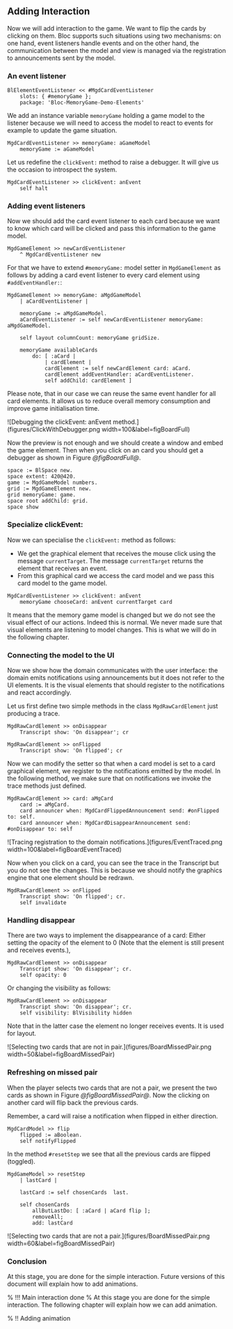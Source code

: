
## Adding Interaction


Now we will add interaction to the game. We want to flip the cards by clicking on them. 
Bloc supports such situations using two mechanisms: on one hand, event listeners handle events
and on the other hand, the communication between the model and view is managed via the registration to announcements
sent by the model.


### An event listener


```
BlElementEventListener << #MgdCardEventListener
	slots: { #memoryGame };
	package: 'Bloc-MemoryGame-Demo-Elements'
```


We add an instance variable `memoryGame` holding a game model to the listener because 
we will need to access the model to react to events for example to update the game situation. 

```
MgdCardEventListener >> memoryGame: aGameModel
	memoryGame := aGameModel
```


Let us redefine the `clickEvent:` method to raise a debugger. It will give us the occasion to introspect the system.

```
MgdCardEventListener >> clickEvent: anEvent
	self halt
```





### Adding event listeners


Now we should add the card event listener to each card because we want to know which card will be clicked and pass this 
information to the game model.


```
MgdGameElement >> newCardEventListener
	^ MgdCardEventListener new
```


For that we have to extend `#memoryGame:` model setter in `MgdGameElement` as follows by adding a card event listener to every card element using `#addEventHandler:`: 

```
MgdGameElement >> memoryGame: aMgdGameModel
	| aCardEventListener |
	
	memoryGame := aMgdGameModel.
	aCardEventListener := self newCardEventListener memoryGame: aMgdGameModel.
	
	self layout columnCount: memoryGame gridSize.
	
	memoryGame availableCards
		do: [ :aCard | 
			| cardElement |
			cardElement := self newCardElement card: aCard.
			cardElement addEventHandler: aCardEventListener.
			self addChild: cardElement ]
```


Please note, that in our case we can reuse the same event handler for all card elements. It allows us to reduce overall memory consumption and improve game initialisation time.

![Debugging the clickEvent: anEvent method.](figures/ClickWithDebugger.png width=100&label=figBoardFull)


Now the preview is not enough and we should create a window and embed the game element. 
Then when you click on an card you should get a debugger as shown in Figure *@figBoardFull@*.
```
space := BlSpace new.
space extent: 420@420.  
game := MgdGameModel numbers.
grid := MgdGameElement new.
grid memoryGame: game. 
space root addChild: grid.
space show 
```



### Specialize clickEvent:

Now we can specialise the `clickEvent:` method as follows: 
- We get the graphical element that receives the mouse click using the message `currentTarget`. The message `currentTarget` returns the element that receives an event.
- From this graphical card we access the card model and we pass this card model to the game model. 


```
MgdCardEventListener >> clickEvent: anEvent
	memoryGame chooseCard: anEvent currentTarget card
```


It means that the memory game model is changed but we do not see the visual effect of our actions. Indeed this is normal. We never made sure that visual elements are listening to model changes.  This is what we will do in the following chapter. 



### Connecting the model to the UI

Now we show how the domain communicates with the user interface: the domain emits notifications
using announcements but it does not refer to the UI elements. It is the visual elements that should register to the notifications and react accordingly.


Let us first define two simple methods in the class `MgdRawCardElement` just producing a trace.
```
MgdRawCardElement >> onDisappear
	Transcript show: 'On disappear'; cr
```


```
MgdRawCardElement >> onFlipped
	Transcript show: 'On flipped'; cr
```


Now we can modify the setter so that when a card model is set to a card graphical element, we register to the notifications emitted by the model. 
In the following method, we make sure that on notifications we invoke the trace methods just defined. 

```
MgdRawCardElement >> card: aMgCard
	card := aMgCard.
	card announcer when: MgdCardFlippedAnnouncement send: #onFlipped to: self.
	card announcer when: MgdCardDisappearAnnouncement send: #onDisappear to: self
```


![Tracing registration to the domain notifications.](figures/EventTraced.png width=100&label=figBoardEventTraced)

Now when you click on a card, you can see the trace in the Transcript but you do not see the changes. This is because we should notify 
the graphics engine that one element should be redrawn. 


```
MgdRawCardElement >> onFlipped
	Transcript show: 'On flipped'; cr.
	self invalidate
```


### Handling disappear


There are two ways to implement the disappearance of a card:
Either setting the opacity of the element to 0
\(Note that the element is still present and receives events.\),

```
MgdRawCardElement >> onDisappear
	Transcript show: 'On disappear'; cr.
	self opacity: 0
```


Or changing the visibility as follows:

```
MgdRawCardElement >> onDisappear
	Transcript show: 'On disappear'; cr.
	self visibility: BlVisibility hidden
```

	
Note that in the latter case the element no longer receives events.
It is used for layout. 

![Selecting two cards that are not in pair.](figures/BoardMissedPair.png width=50&label=figBoardMissedPair)
### Refreshing on missed pair


When the player selects two cards that are not a pair, we present the two cards as shown in Figure *@figBoardMissedPair@*.
Now the clicking on another card will flip back the previous cards. 

Remember, a card will raise a notification when flipped in either direction. 

```
MgdCardModel >> flip
	flipped := aBoolean.
	self notifyFlipped
```


In the method `#resetStep` we see that all the previous cards are flipped \(toggled\).

```
MgdGameModel >> resetStep
	| lastCard |

	lastCard := self chosenCards  last.

	self chosenCards 
		allButLastDo: [ :aCard | aCard flip ];
		removeAll;
		add: lastCard
```


![Selecting two cards that are not a pair.](figures/BoardMissedPair.png width=60&label=figBoardMissedPair)


### Conclusion


At this stage, you are done for the simple interaction. Future versions of this document will explain how to add animations.


% !!! Main interaction done	
% At this stage you are done for the simple interaction. The following chapter will explain how we can add animation. 


% !! Adding animation
